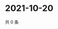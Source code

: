 # 2021-10-20

共 0 条

<!-- BEGIN WEIBO -->
<!-- 最后更新时间 Wed Oct 20 2021 21:11:50 GMT+0800 (China Standard Time) -->

<!-- END WEIBO -->

